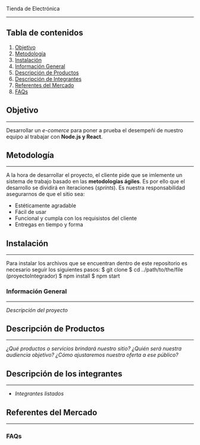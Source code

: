 Tienda de Electrónica 
***
## Tabla de contenidos
1. [Objetivo](#objetivo)
2. [Metodología](#metodologia)
3. [Instalación](#instalacion)
4. [Información General](#info-general)
5. [Descripción de Productos](#descripcion-productos)
6. [Descripción de Integrantes](#descripcion-integrantes)
7. [Referentes del Mercado](#referentes)
8. [FAQs](#faqs)

## Objetivo
***
Desarrollar un _e-comerce_ para poner a prueba el desempeñi de nuestro equipo al trabajar con **Node.js y React**.
## Metodología
***
A la hora de desarrollar el proyecto, el cliente pide que se imlemente un sistema de trabajo basado en las **metodologías ágiles**. Es por ello que el desarrollo se dividirá en iteraciones (_sprints_). 
Es nuestra responsabilidad asegurarnos de que el sitio sea:
* Estéticamente agradable
* Fácil de usar
* Funcional y cumpla con los requisistos del cliente
* Entregas en tiempo y forma
## Instalación
***
Para instalar los archivos que se encuentran dentro de este repositorio es necesario seguir los siguientes pasos:
$ git clone
$ cd ../path/to/the/file (proyectoIntegrador)
$ npm install
$ npm start
### Información General
***
_Descripción del proyecto_
## Descripción de Productos
***
_¿Qué productos o servicios brindará nuestro sitio? ¿Quién será nuestra audiencia
objetivo? ¿Cómo ajustaremos nuestra oferta a ese público?_
## Descripción de los integrantes
***
* _Integrantes listados_
## Referentes del Mercado
***
### FAQs